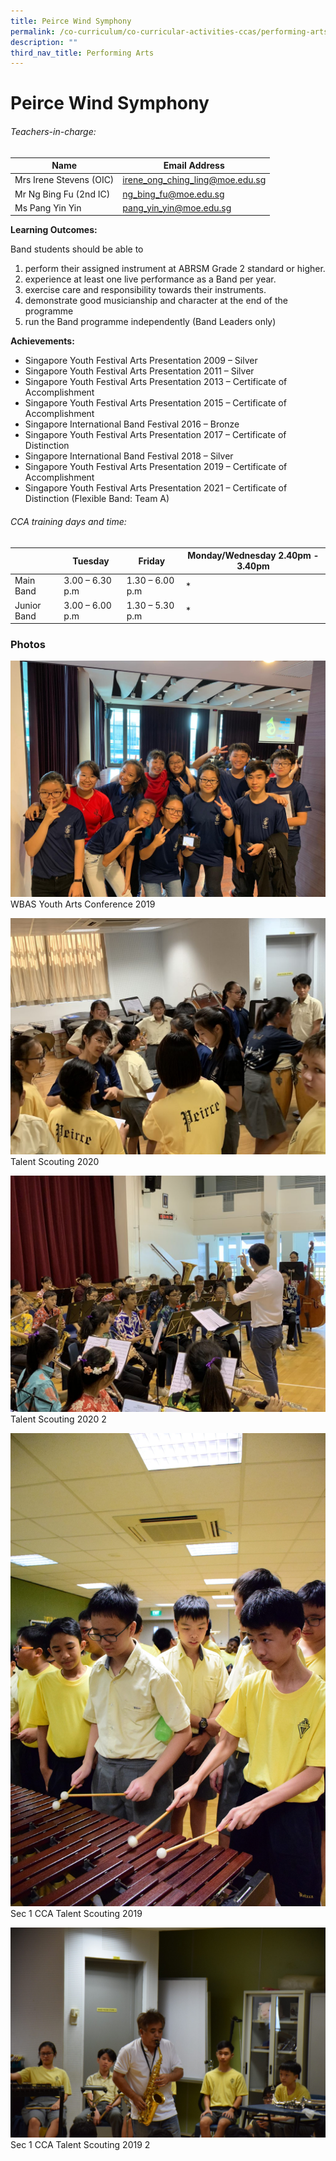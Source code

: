 ```yaml
---
title: Peirce Wind Symphony
permalink: /co-curriculum/co-curricular-activities-ccas/performing-arts-peirce-wind-symphony/
description: ""
third_nav_title: Performing Arts
---
```

# **Peirce Wind Symphony**

###### Teachers-in-charge:

| Name | Email Address |
| --- | --- |
| Mrs Irene Stevens (OIC) | [irene_ong_ching_ling@moe.edu.sg](mailto:irene_ong_ching_ling@moe.edu.sg) |
| Mr Ng Bing Fu (2nd IC) | [ng_bing_fu@moe.edu.sg](mailto:ng_bing_fu@moe.edu.sg) |
| Ms Pang Yin Yin | [pang_yin_yin@moe.edu.sg](mailto:pang_yin_yin@moe.edu.sg) |


**Learning Outcomes:**

Band students should be able to

1.  perform their assigned instrument at ABRSM Grade 2 standard or higher.
2.  experience at least one live performance as a Band per year.
3.  exercise care and responsibility towards their instruments.
4.  demonstrate good musicianship and character at the end of the programme
5.  run the Band programme independently (Band Leaders only)

**Achievements:**

*   Singapore Youth Festival Arts Presentation 2009 – Silver
*   Singapore Youth Festival Arts Presentation 2011 – Silver
*   Singapore Youth Festival Arts Presentation 2013 – Certificate of Accomplishment
*   Singapore Youth Festival Arts Presentation 2015 – Certificate of Accomplishment
*   Singapore International Band Festival 2016 – Bronze
*   Singapore Youth Festival Arts Presentation 2017 – Certificate of Distinction
*   Singapore International Band Festival 2018 – Silver
*   Singapore Youth Festival Arts Presentation 2019 – Certificate of Accomplishment
*   Singapore Youth Festival Arts Presentation 2021 – Certificate of Distinction (Flexible Band: Team A)

###### CCA training days and time:

|  	| Tuesday 	| Friday  | Monday/Wednesday 2.40pm - 3.40pm 	|
|---	|---	|---	|---	|
| Main Band 	| 3.00 – 6.30 p.m 	| 1.30 – 6.00 p.m 	| * 	|
| Junior Band 	| 3.00 – 6.00 p.m 	| 1.30 – 5.30 p.m 	| * 	|


### Photos

![](/images/WBAS-Youth-Arts-Conference-2019.jpeg)
WBAS Youth Arts Conference 2019

![](/images/Talent-Scouting-2020.jpg)
Talent Scouting 2020

![](/images/Talent-Scouting-2020-2.jpg)
Talent Scouting 2020 2

![](/images/Sec-1-CCA-Talent-Scouting-2019-scaled.jpg)
Sec 1 CCA Talent Scouting 2019

![](/images/Sec-1-CCA-Talent-Scouting-2019-2-scaled.jpg)
Sec 1 CCA Talent Scouting 2019 2